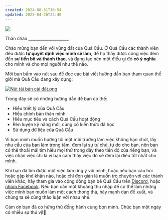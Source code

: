 ```yaml
---
created: 2024-08-31T16:54
updated: 2025-04-26T22:48
---
```

![](https://i.imgur.com/eZy7sco.png)

Thân chào ____________________,  

Chào mừng bạn đến với vùng đất của Quả Cầu. Ở Quả Cầu các thành viên đều được **tự quyết định việc mình sẽ làm**, để họ thấy được công việc đem đến **sự tiến bộ và thành thạo**, và đang tạo nên một điều gì đó **có ý nghĩa** cho mình và cho mọi người như thế nào.  

Mời bạn bấm vào nút sau để đọc các bài viết hướng dẫn bạn tham quan thế giới mà Quả Cầu đang xây dựng:  

[![Nút tải bản cài đặt.png](blob:https://mail.google.com/89fc54ad-63b8-4689-9cf6-b9d55f3f96a2)](https://quacau.space/b7xl)

Trong đây sẽ có những hướng dẫn để bạn có thể:
- Hiểu triết lý của Quả Cầu
- Hiểu chính bản thân mình
- Hiểu mục tiêu và cách Quả Cầu hoạt động
- Rèn luyện kỹ năng mới, củng cố kiến thức đã học
- Sử dụng dữ liệu của Quả Cầu

Vì bọn mình muốn hướng tới một môi trường làm việc không hạn chót, lấy nhu cầu của bạn làm trọng tâm, đem lại sự tự chủ, tự do cho bạn, nên bạn có thể thoải mái tìm hiểu mọi thứ trong đây theo tiến độ của riêng bạn, và việc nhận việc chỉ là vì bạn cảm thấy việc đó sẽ đem lại điều tốt nhất cho mình.  
  
Khi bạn đã tìm được một việc làm ưng ý với mình, hoặc nếu bạn câu hỏi hoặc gặp khó khăn nào, hoặc chỉ đơn giản là muốn trò chuyện với các thành viên khác, hãy tham gia vào cộng đồng bạn bè Quả Cầu trên [Discord](https://discord.gg/jWTk4EHFK2), hoặc [nhóm Facebook](https://www.facebook.com/groups/landofspheres). Nếu bạn cần một khoảng thu nhập để có thể làm những việc mình bạn muốn làm một cách thong thả, hãy mạnh dạn đề xuất, và chúng ta sẽ cùng thảo luận với nhau nhé.
  
Cảm ơn bạn đã có hứng thú đồng hành cùng bọn mình. Chúc bạn một ngày có nhiều sự thú vị!🤗
